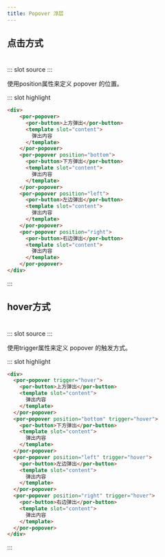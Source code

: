 ```yaml
---
title: Popover 浮层
---
```


## 点击方式

#
<demo-block>
::: slot source
<popover-popover1></popover-popover1>
:::

使用position属性来定义 popover 的位置。

::: slot highlight

```html
<div>
    <por-popover>
      <por-button>上方弹出</por-button>
      <template slot="content">
        弹出内容
      </template>
    </por-popover>
    <por-popover position="bottom">
      <por-button>下方弹出</por-button>
      <template slot="content">
        弹出内容
      </template>
    </por-popover>
    <por-popover position="left">
      <por-button>左边弹出</por-button>
      <template slot="content">
        弹出内容
      </template>
    </por-popover>
    <por-popover position="right">
      <por-button>右边弹出</por-button>
      <template slot="content">
        弹出内容
      </template>
    </por-popover>
</div>
```
:::
</demo-block>

## hover方式

#
<demo-block>
::: slot source
<popover-popover2></popover-popover2>
:::

使用trigger属性来定义 popover 的触发方式。

::: slot highlight

```html
<div>
  <por-popover trigger="hover">
    <por-button>上方弹出</por-button>
    <template slot="content">
      弹出内容
    </template>
  </por-popover>
  <por-popover position="bottom" trigger="hover">
    <por-button>下方弹出</por-button>
    <template slot="content">
      弹出内容
    </template>
  </por-popover>
  <por-popover position="left" trigger="hover">
    <por-button>左边弹出</por-button>
    <template slot="content">
      弹出内容
    </template>
  </por-popover>
  <por-popover position="right" trigger="hover">
    <por-button>右边弹出</por-button>
    <template slot="content">
      弹出内容
    </template>
  </por-popover>
</div>
```
:::
</demo-block>
